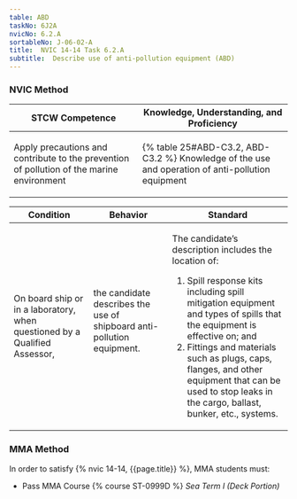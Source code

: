 ```yaml
---
table: ABD
taskNo: 6J2A
nvicNo: 6.2.A 
sortableNo: J-06-02-A
title:  NVIC 14-14 Task 6.2.A 
subtitle:  Describe use of anti-pollution equipment (ABD)
---
```






### NVIC Method

<a style="display:none;" onclick="togglevisibility('nvic_methods')" >Show NVIC method.</a>

<div id='nvic_methods' class='show'>

<table>
<thead>
<tr>
<th class='forty'> STCW Competence </th>
<th class='sixty'> Knowledge, Understanding, and Proficiency </th>
</tr>
</thead>

<tbody>
<tr><td markdown='1'>

Apply precautions and contribute to the prevention of pollution of the marine environment

</td><td markdown='1'>

{% table 25#ABD-C3.2, ABD-C3.2 %} Knowledge of the use and operation of anti-pollution equipment

</td></tr>


</tbody>
</table>


<table>
<thead>
<tr><th class='twenty'>  Condition </th><th class='twenty'> Behavior </th><th  class='sixty'>Standard </th></tr>
</thead>
<tbody >



<tr><td markdown='1'>

On board ship or in a laboratory, when questioned by a Qualified Assessor,

</td><td markdown='1'>

the candidate describes the use of shipboard anti- pollution equipment.

<br>

<div class="tooltip" markdown='1'>



</div>


</td><td markdown='1'>

The candidate’s description includes the location of:

1. Spill response kits including spill mitigation equipment and types of spills that the equipment is effective on; and
2. Fittings and materials such as plugs, caps, flanges, and other equipment that can be used to stop leaks in the cargo, ballast, bunker, etc., systems. 

</td></tr>
</tbody>
</table>
</div>


### MMA Method

In order to satisfy  {% nvic 14-14, {{page.title}}  %}, MMA students must:

* Pass MMA Course {% course ST-0999D %}  *Sea Term I (Deck Portion)*